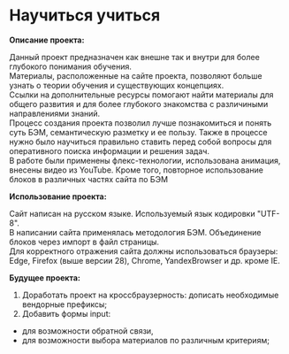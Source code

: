 # Научиться учиться

**Описание проекта:**

Данный проект предназначен как внешне так и внутри для более глубокого понимания обучения.  
Материалы, расположенные на сайте проекта, позволяют больше узнать о теории обучения и существующих концепциях.  
Ссылки на дополнительные ресурсы помогают найти материалы для общего развития и для более глубокого знакомства с различиными направлениями знаний.  
Процесс создания проекта позволил лучше познакомиться и понять суть БЭМ, семантическую разметку и ее пользу. Также в процессе нужно было научиться правильно ставить перед собой вопросы для оперативного поиска информации и решения задач.  
В работе были применены флекс-технологии, использована анимация, внесены видео из YouTube. Кроме того, повторное использование блоков в различных частях сайта по БЭМ


**Использование проекта:**

Сайт написан на русском языке. Используемый язык кодировки "UTF-8".  
В написании сайта применялась методология БЭМ. Объединение блоков через импорт в файл страницы.  
Для корректного отражения сайта должны использоваться браузеры: Edge, Firefox (выше версии 28), Chrome, YandexBrowser и др. кроме IE.


**Будущее проекта:**

1. Доработать проект на кроссбраузерность: дописать необходимые вендорные префиксы;
2. Добавить формы input:
  * для возможности обратной связи, 
  * для возможности выбора материалов по различным критериям;



